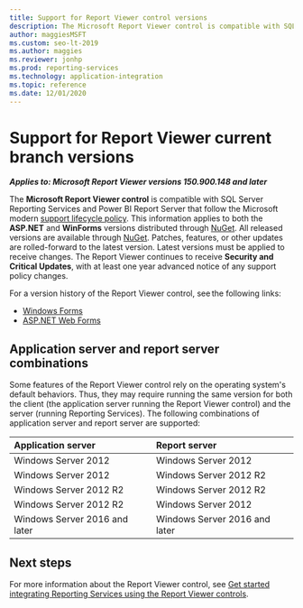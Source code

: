 ```yaml
---
title: Support for Report Viewer control versions
description: The Microsoft Report Viewer control is compatible with SQL Server Reporting Services and Power BI Report Server that follow the modern support lifecycle policy.
author: maggiesMSFT
ms.custom: seo-lt-2019
ms.author: maggies
ms.reviewer: jonhp
ms.prod: reporting-services
ms.technology: application-integration
ms.topic: reference
ms.date: 12/01/2020
---
```

# Support for Report Viewer current branch versions

**_Applies to: Microsoft Report Viewer versions 150.900.148 and later_**

The **Microsoft Report Viewer control** is compatible with SQL Server Reporting Services and Power BI Report Server that follow the Microsoft modern [support lifecycle policy](https://support.microsoft.com/hub/4095338/microsoft-lifecycle-policy). This information applies to both the **ASP.NET** and **WinForms** versions distributed through [NuGet](https://www.nuget.org/). All released versions are available through [NuGet](https://www.nuget.org/). Patches, features, or other updates are rolled-forward to the latest version. Latest versions must be applied to receive changes. The Report Viewer continues to receive **Security and Critical Updates**, with at least one year advanced notice of any support policy changes.

For a version history of the Report Viewer control, see the following links:

- [Windows Forms](https://www.nuget.org/packages/Microsoft.ReportingServices.ReportViewerControl.Winforms/)
- [ASP.NET Web Forms](https://www.nuget.org/packages/Microsoft.ReportingServices.ReportViewerControl.WebForms/)

## Application server and report server combinations

Some features of the Report Viewer control rely on the operating system's default behaviors. Thus, they may require running the same version for both the client (the application server running the Report Viewer control) and the server (running Reporting Services). The following combinations of application server and report server are supported:

| Application server | Report server |
| :----------------- | :------ |
| Windows Server 2012 | Windows Server 2012 |
| Windows Server 2012 | Windows Server 2012 R2 |
| Windows Server 2012 R2 | Windows Server 2012 R2 |
| Windows Server 2012 R2 | Windows Server 2012 |
| Windows Server 2016 and later | Windows Server 2016 and later |

## Next steps

For more information about the Report Viewer control, see [Get started integrating Reporting Services using the Report Viewer controls](integrating-reporting-services-using-reportviewer-controls-get-started.md).
